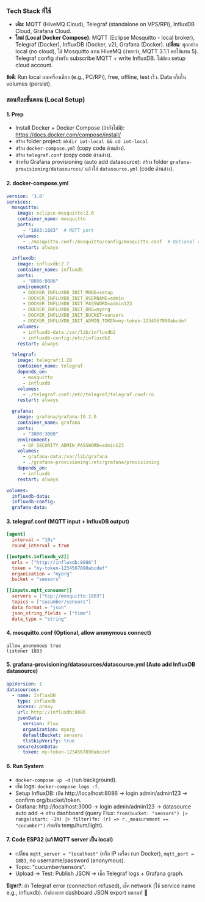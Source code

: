 ### Tech Stack ที่ใช้
- **เดิม**: MQTT (HiveMQ Cloud), Telegraf (standalone on VPS/RPi), InfluxDB Cloud, Grafana Cloud.
- **ใหม่ (Local Docker Compose)**: MQTT (Eclipse Mosquitto - local broker), Telegraf (Docker), InfluxDB (Docker, v2), Grafana (Docker). **เปลี่ยน**: ทุกอย่าง local (no cloud), ใช้ Mosquitto แทน HiveMQ (ง่ายกว่า, MQTT 3.1.1 พอใช้แทน 5). Telegraf config สำหรับ subscribe MQTT + write InfluxDB. ไม่ต้อง setup cloud account.

**ข้อดี**: Run local บนเครื่องเดียว (e.g., PC/RPi), free, offline, test เร็ว. Data เก็บใน volumes (persist).

### สอนทีละขั้นตอน (Local Setup)
#### 1. Prep
- Install Docker + Docker Compose (ถ้ายังไม่มี): https://docs.docker.com/compose/install/
- สร้าง folder project: `mkdir iot-local && cd iot-local`
- สร้าง `docker-compose.yml` (copy code ด้านล่าง).
- สร้าง `telegraf.conf` (copy code ด้านล่าง).
- สำหรับ Grafana provisioning (auto add datasource): สร้าง folder `grafana-provisioning/datasources/` แล้วใส่ `datasource.yml` (code ด้านล่าง).

#### 2. docker-compose.yml
```yaml
version: '3.8'
services:
  mosquitto:
    image: eclipse-mosquitto:2.0
    container_name: mosquitto
    ports:
      - "1883:1883"  # MQTT port
    volumes:
      - ./mosquitto.conf:/mosquitto/config/mosquitto.conf  # Optional config (allow anonymous)
    restart: always

  influxdb:
    image: influxdb:2.7
    container_name: influxdb
    ports:
      - "8086:8086"
    environment:
      - DOCKER_INFLUXDB_INIT_MODE=setup
      - DOCKER_INFLUXDB_INIT_USERNAME=admin
      - DOCKER_INFLUXDB_INIT_PASSWORD=admin123
      - DOCKER_INFLUXDB_INIT_ORG=myorg
      - DOCKER_INFLUXDB_INIT_BUCKET=sensors
      - DOCKER_INFLUXDB_INIT_ADMIN_TOKEN=my-token-1234567890abcdef
    volumes:
      - influxdb-data:/var/lib/influxdb2
      - influxdb-config:/etc/influxdb2
    restart: always

  telegraf:
    image: telegraf:1.28
    container_name: telegraf
    depends_on:
      - mosquitto
      - influxdb
    volumes:
      - ./telegraf.conf:/etc/telegraf/telegraf.conf:ro
    restart: always

  grafana:
    image: grafana/grafana:10.2.0
    container_name: grafana
    ports:
      - "3000:3000"
    environment:
      - GF_SECURITY_ADMIN_PASSWORD=admin123
    volumes:
      - grafana-data:/var/lib/grafana
      - ./grafana-provisioning:/etc/grafana/provisioning
    depends_on:
      - influxdb
    restart: always

volumes:
  influxdb-data:
  influxdb-config:
  grafana-data:
```

#### 3. telegraf.conf (MQTT input + InfluxDB output)
```toml
[agent]
  interval = "10s"
  round_interval = true

[[outputs.influxdb_v2]]
  urls = ["http://influxdb:8086"]
  token = "my-token-1234567890abcdef"
  organization = "myorg"
  bucket = "sensors"

[[inputs.mqtt_consumer]]
  servers = ["tcp://mosquitto:1883"]
  topics = ["cucumber/sensors"]
  data_format = "json"
  json_string_fields = ["time"]
  data_type = "string"
```

#### 4. mosquitto.conf (Optional, allow anonymous connect)
```
allow_anonymous true
listener 1883
```

#### 5. grafana-provisioning/datasources/datasource.yml (Auto add InfluxDB datasource)
```yaml
apiVersion: 1
datasources:
  - name: InfluxDB
    type: influxdb
    access: proxy
    url: http://influxdb:8086
    jsonData:
      version: Flux
      organization: myorg
      defaultBucket: sensors
      tlsSkipVerify: true
    secureJsonData:
      token: my-token-1234567890abcdef
```

#### 6. Run System
- `docker-compose up -d` (run background).
- เช็ค logs: `docker-compose logs -f`.
- Setup InfluxDB: เปิด http://localhost:8086 → login admin/admin123 → confirm org/bucket/token.
- Grafana: http://localhost:3000 → login admin/admin123 → datasource auto add → สร้าง dashboard (query Flux: `from(bucket: "sensors") |> range(start: -1h) |> filter(fn: (r) => r._measurement == "cucumber")` สำหรับ temp/hum/light).

#### 7. Code ESP32 (แก้ MQTT server เป็น local)
- เปลี่ยน `mqtt_server = "localhost"` (หรือ IP เครื่อง run Docker), `mqtt_port = 1883`, no username/password (anonymous).
- Topic: "cucumber/sensors".
- Upload → Test: Publish JSON → เช็ค Telegraf logs + Grafana graph.

**ปัญหา?**: ถ้า Telegraf error (connection refused), เช็ค network (ใช้ service name e.g., influxdb). ถ้าต้องการ dashboard JSON export บอกมา! 🚀